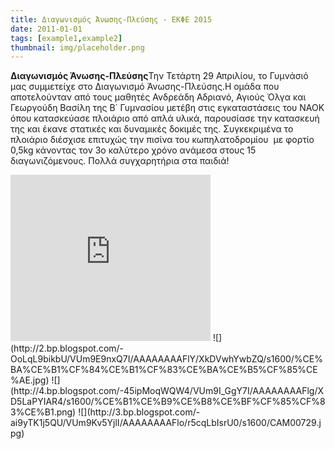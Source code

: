 ```yaml
---
title: Διαγωνισμός Άνωσης-Πλεύσης - ΕΚΦΕ 2015
date: 2011-01-01
tags: [example1,example2]
thumbnail: img/placeholder.png
---
```

**Διαγωνισμός Άνωσης-Πλεύσης**Την Τετάρτη 29 Απριλίου, το Γυμνάσιό μας συμμετείχε στο Διαγωνισμό Άνωσης-Πλεύσης.Η ομάδα που αποτελούνταν από τους μαθητές Ανδρεάδη Αδριανό, Αγιούς Όλγα και Γεωργούδη Βασίλη της Β΄ Γυμνασίου μετέβη στις εγκαταστάσεις του ΝΑΟΚ όπου κατασκεύασε πλοιάριο από απλά υλικά, παρουσίασε την κατασκευή της και έκανε στατικές και δυναμικές δοκιμές της. Συγκεκριμένα το πλοιάριο διέσχισε επιτυχώς την πισίνα του κωπηλατοδρομίου  με φορτίο 0,5kg κάνοντας τον 3ο καλύτερο χρόνο ανάμεσα στους 15 διαγωνιζόμενους. 
Πολλά συγχαρητήρια στα παιδιά! 
<iframe allowfullscreen="true" webkitallowfullscreen="true" mozallowfullscreen="true" width="320" height="266" src="https://www.blogger.com/video.g?token=AD6v5dxjWW4NA_F_QH5OJtsss92R3xzcNBAkyvjxjfNr4N-OQRbvYdzf4pDacXF2xz0sj3xkE-GS1mZdKLVj2qFuYw" class="b-hbp-video b-uploaded" frameborder="0"></iframe> 
![](http://2.bp.blogspot.com/-OoLqL9bikbU/VUm9E9nxQ7I/AAAAAAAAFlY/XkDVwhYwbZQ/s1600/%CE%BA%CE%B1%CF%84%CE%B1%CF%83%CE%BA%CE%B5%CF%85%CE%AE.jpg) 
![](http://4.bp.blogspot.com/-45ipMoqWQW4/VUm9I_GgY7I/AAAAAAAAFlg/XD5LaPYIAR4/s1600/%CE%B1%CE%B9%CE%B8%CE%BF%CF%85%CF%83%CE%B1.png) 
![](http://3.bp.blogspot.com/-ai9yTK1j5QU/VUm9Kv5YjlI/AAAAAAAAFlo/r5cqLbIsrU0/s1600/CAM00729.jpg)
